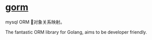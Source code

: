 # [gorm](https://github.com/jinzhu/gorm)

mysql ORM 对象关系映射。

The fantastic ORM library for Golang, aims to be developer friendly.